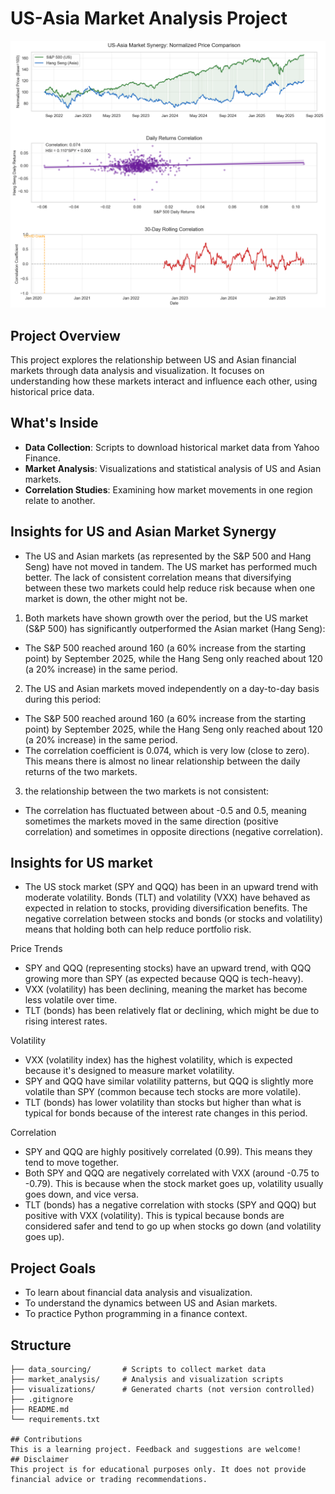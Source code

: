 # US-Asia Market Analysis Project
![Market Synergy Visualization](visualizations/us_asia_market_synergy.png)
## Project Overview
This project explores the relationship between US and Asian financial markets through data analysis and visualization. It focuses on understanding how these markets interact and influence each other, using historical price data.
## What's Inside
- **Data Collection**: Scripts to download historical market data from Yahoo Finance.
- **Market Analysis**: Visualizations and statistical analysis of US and Asian markets.
- **Correlation Studies**: Examining how market movements in one region relate to another.

## Insights for US and Asian Market Synergy
- The US and Asian markets (as represented by the S&P 500 and Hang Seng) have not moved in tandem. The US market has performed much better. The lack of consistent correlation means that diversifying between these two markets could help reduce risk because when one market is down, the other might not be.
  
1. Both markets have shown growth over the period, but the US market (S&P 500) has significantly outperformed the Asian market (Hang Seng):
  - The S&P 500 reached around 160 (a 60% increase from the starting point) by September 2025, while the Hang Seng only reached about 120 (a 20% increase) in the      same period.

2. The US and Asian markets moved independently on a day-to-day basis during this period:
  - The S&P 500 reached around 160 (a 60% increase from the starting point) by September 2025, while the Hang Seng only reached about 120 (a 20% increase) in the      same period.
  - The correlation coefficient is 0.074, which is very low (close to zero). This means there is almost no linear relationship between the daily returns of the        two markets.

3. the relationship between the two markets is not consistent:
  - The correlation has fluctuated between about -0.5 and 0.5, meaning sometimes the markets moved in the same direction (positive correlation) and sometimes in       opposite directions (negative correlation).

## Insights for US market
 - The US stock market (SPY and QQQ) has been in an upward trend with moderate volatility. Bonds (TLT) and volatility (VXX) have behaved as expected in relation to stocks, providing diversification benefits. The negative correlation between stocks and bonds (or stocks and volatility) means that holding both can help reduce portfolio risk.
   
Price Trends
  - SPY and QQQ (representing stocks) have an upward trend, with QQQ growing more than SPY (as expected because QQQ is tech-heavy).
  - VXX (volatility) has been declining, meaning the market has become less volatile over time.
  - TLT (bonds) has been relatively flat or declining, which might be due to rising interest rates.

Volatility
  - VXX (volatility index) has the highest volatility, which is expected because it's designed to measure market volatility.
  - SPY and QQQ have similar volatility patterns, but QQQ is slightly more volatile than SPY (common because tech stocks are more volatile).
  - TLT (bonds) has lower volatility than stocks but higher than what is typical for bonds because of the interest rate changes in this period.

Correlation
  - SPY and QQQ are highly positively correlated (0.99). This means they tend to move together.
  - Both SPY and QQQ are negatively correlated with VXX (around -0.75 to -0.79). This is because when the stock market goes up, volatility usually goes down, and      vice versa.
  - TLT (bonds) has a negative correlation with stocks (SPY and QQQ) but positive with VXX (volatility). This is typical because bonds are considered safer and        tend to go up when stocks go down (and volatility goes up).

## Project Goals
- To learn about financial data analysis and visualization.
- To understand the dynamics between US and Asian markets.
- To practice Python programming in a finance context.

## Structure
```
├── data_sourcing/       # Scripts to collect market data
├── market_analysis/     # Analysis and visualization scripts
├── visualizations/      # Generated charts (not version controlled)
├── .gitignore
├── README.md
└── requirements.txt

## Contributions
This is a learning project. Feedback and suggestions are welcome!
## Disclaimer
This project is for educational purposes only. It does not provide financial advice or trading recommendations.
